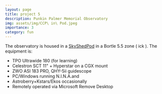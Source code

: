 ```yaml
---
layout: page
title: project 5
description: Punkin Palmer Memorial Observatory
img: assets/img/CCP\ in\ Pod.jpeg
importance: 3
category: fun
---
```


The observatory is housed in a [SkyShedPod](https://skyshedpod.com/?v=05c7c5a71e52) in a Bortle 5.5
zone ( ick ). The equipment is:

- TPO Ultrawide 180 (for learning)
- Celestron SCT  11" + Hyperstar on a CGX mount
- ZWO ASI 183 PRO, QHY-5ii guidescope
- PC/Windows running N.I.N.A.and 
- Astroberry+Kstars/Ekos occasionally
- Remotely operated via Microsoft Remove Desktop